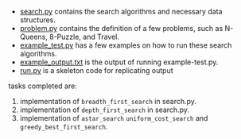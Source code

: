 



* [search.py](search.py) contains the search algorithms and necessary data structures.
* [problem.py](problem.py) contains the definition of a few problems, such as N-Queens, 8-Puzzle, and Travel.
* [example_test.py](example_test.py) has a few examples on how to run these search algorithms.
* [example_output.txt](example_output.txt) is the output of running example-test.py.
* [run.py](run.py) is a skeleton code for replicating output
  

 tasks completed are:

1. implementation of `breadth_first_search` in search.py. 
1. implementation of `depth_first_search` in search.py. 
1. implementation of `astar_search`  `uniform_cost_search` and `greedy_best_first_search`.


